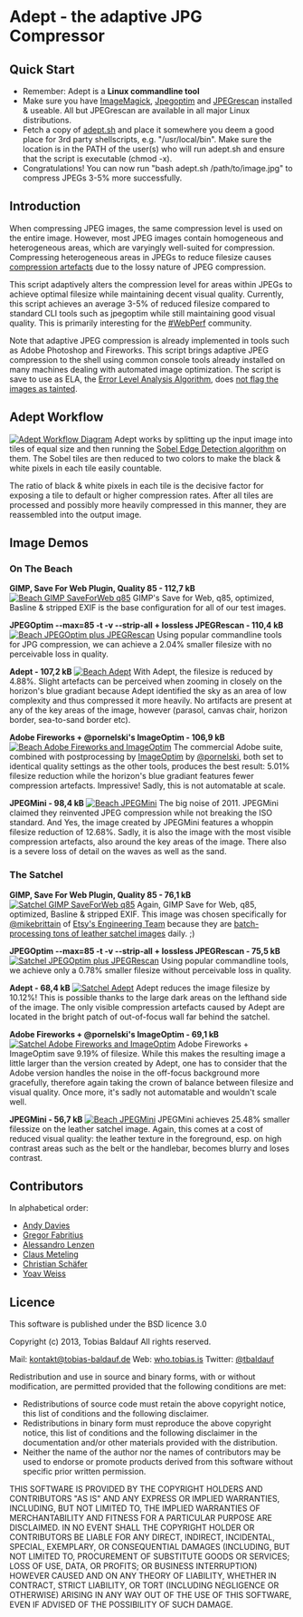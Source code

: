 Adept - the adaptive JPG Compressor
====================

## Quick Start

* Remember: Adept is a **Linux commandline tool**
* Make sure you have [ImageMagick](http://www.imagemagick.org/), [Jpegoptim](https://github.com/tjko/jpegoptim) and [JPEGrescan](https://github.com/kud/jpegrescan) installed & useable. All but JPEGrescan are available in all major Linux distributions.
* Fetch a copy of [adept.sh](https://raw.github.com/technopagan/adept-jpg-compressor/master/adept.sh) and place it somewhere you deem a good place for 3rd party shellscripts, e.g. "/usr/local/bin". Make sure the location is in the PATH of the user(s) who will run adept.sh and ensure that the script is executable (chmod -x).
* Congratulations! You can now run "bash adept.sh /path/to/image.jpg" to compress JPEGs 3-5% more successfully. 


## Introduction

When compressing JPEG images, the same compression level is used on the entire image. However, most JPEG images contain homogeneous and heterogeneous areas, which are varyingly well-suited for compression. Compressing heterogeneous areas in JPEGs to reduce filesize causes [compression artefacts](https://en.wikipedia.org/wiki/Compression_artifact) due to the lossy nature of JPEG compression.

This script adaptively alters the compression level for areas within JPEGs to achieve optimal filesize while maintaining decent visual quality. Currently, this script achieves an average 3-5% of reduced filesize compared to standard CLI tools such as jpegoptim while still maintaining good visual quality. This is primarily interesting for the [#WebPerf](https://twitter.com/search?q=%23WebPerf&src=typd) community.

Note that adaptive JPEG compression is already implemented in tools such as Adobe Photoshop and Fireworks. This script brings adaptive JPEG compression to the shell using common console tools already installed on many machines dealing with automated image optimization. The script is save to use as ELA, the [Error Level Analysis Algorithm](http://fotoforensics.com/tutorial-ela.php), does [not flag the images as tainted](http://fotoforensics.com/analysis.php?id=9955933a9ea6774a0e58303db1ac104af8dafd41.107232).

## Adept Workflow

[![Adept Workflow Diagram](images/adept-workflow.jpg)](https://raw.github.com/technopagan/adept-jpg-compressor/master/images/adept-workflow.jpg)
Adept works by splitting up the input image into tiles of equal size and then running the [Sobel Edge Detection algorithm](http://en.wikipedia.org/wiki/Sobel_operator) on them. The Sobel tiles are then reduced to two colors to make the black & white pixels in each tile easily countable. 

The ratio of black & white pixels in each tile is the decisive factor for exposing a tile to default or higher compression rates. After all tiles are processed and possibly more heavily compressed in this manner, they are reassembled into the output image.

## Image Demos

### On The Beach

**GIMP, Save For Web Plugin, Quality 85 - 112,7 kB**
[![Beach GIMP SaveForWeb q85](images/01-01-beach-gimp-saveforweb-q85.jpg)](https://raw.github.com/technopagan/adept-jpg-compressor/master/images/01-01-beach-gimp-saveforweb-q85.jpg)
GIMP's Save for Web, q85, optimized, Basline & stripped EXIF is the base configuration for all of our test images.

**JPEGOptim --max=85 -t -v --strip-all + lossless JPEGRescan - 110,4 kB**
[![Beach JPEGOptim plus JPEGRescan](images/01-02-beach-jpegoptim-q85-stripall-plus-jpegrescan.jpg)](https://raw.github.com/technopagan/adept-jpg-compressor/master/images/01-02-beach-jpegoptim-q85-stripall-plus-jpegrescan.jpg)
Using popular commandline tools for JPG compression, we can achieve a 2.04% smaller filesize with no perceivable loss in quality.

**Adept - 107,2 kB**
[![Beach Adept](images/01-03-beach_adept_compress.jpg)](https://raw.github.com/technopagan/adept-jpg-compressor/master/images/01-03-beach_adept_compress.jpg)
With Adept, the filesize is reduced by 4.88%. Slight artefacts can be perceived when zooming in closely on the horizon's blue gradiant because Adept identified the sky as an area of low complexity and thus compressed it more heavily. No artifacts are present at any of the key areas of the image, however (parasol, canvas chair, horizon border, sea-to-sand border etc). 

**Adobe Fireworks + @pornelski's ImageOptim - 106,9 kB**
[![Beach Adobe Fireworks and ImageOptim](images/01-04-beach-Adobe-Fireworks-plus-ImageOptim-identical-quality-settings.jpg)](https://raw.github.com/technopagan/adept-jpg-compressor/master/images/01-04-beach-Adobe-Fireworks-plus-ImageOptim-identical-quality-settings.jpg)
The commercial Adobe suite, combined with postprocessing by [ImageOptim](http://imageoptim.com/) by [@pornelski](https://twitter.com/pornelski), both set to identical quality settings as the other tools, produces the best result: 5.01% filesize reduction while the horizon's blue gradiant features fewer compression artefacts. Impressive! Sadly, this is not automatable at scale.

**JPEGMini - 98,4 kB**
[![Beach JPEGMini](images/01-05-beach-jpegmini.jpg)](https://raw.github.com/technopagan/adept-jpg-compressor/master/images/01-05-beach-jpegmini.jpg)
The big noise of 2011. JPEGMini claimed they reinvented JPEG compression while not breaking the ISO standard. And Yes, the image created by JPEGMini features a whoppin filesize reduction of 12.68%. Sadly, it is also the image with the most visible compression artefacts, also around the key areas of the image. There also is a severe loss of detail on the waves as well as the sand.

### The Satchel

**GIMP, Save For Web Plugin, Quality 85 - 76,1 kB**
[![Satchel GIMP SaveForWeb q85](images/05-01-satchel-gimp-saveforweb-q85.jpg)](https://raw.github.com/technopagan/adept-jpg-compressor/master/images/05-01-satchel-gimp-saveforweb-q85.jpg)
Again, GIMP Save for Web, q85, optimized, Basline & stripped EXIF. This image was chosen specifically for [@mikebrittain](https://twitter.com/mikebrittain) of [Etsy's Engineering Team](https://twitter.com/codeascraft) because they are [batch-processing tons of leather satchel images](http://codeascraft.etsy.com/2010/07/09/batch-processing-millions-of-images/) daily. ;)

**JPEGOptim --max=85 -t -v --strip-all + lossless JPEGRescan - 75,5 kB**
[![Satchel JPEGOptim plus JPEGRescan](images/05-02-satchel-jpegoptim-q85-stripall-plus-jpegrescan.jpg)](https://raw.github.com/technopagan/adept-jpg-compressor/master/images/05-02-satchel-jpegoptim-q85-stripall-plus-jpegrescan.jpg)
Using popular commandline tools, we achieve only a 0.78% smaller filesize without perceivable loss in quality.

**Adept - 68,4 kB**
[![Satchel Adept](images/05-03-satchel_adept_compress.jpg)](https://raw.github.com/technopagan/adept-jpg-compressor/master/images/05-03-satchel_adept_compress.jpg)
Adept reduces the image filesize by 10.12%! This is possible thanks to the large dark areas on the lefthand side of the image. The only visible compression artefacts caused by Adept are located in the bright patch of out-of-focus wall far behind the satchel.

**Adobe Fireworks + @pornelski's ImageOptim - 69,1 kB**
[![Satchel Adobe Fireworks and ImageOptim](images/05-04-satchel-Adobe-Fireworks-plus-ImageOptim-identical-quality-settings.jpg)](https://raw.github.com/technopagan/adept-jpg-compressor/master/images/05-04-satchel-Adobe-Fireworks-plus-ImageOptim-identical-quality-settings.jpg)
Adobe Fireworks + ImageOptim save 9.19% of filesize. While this makes the resulting image a little larger than the version created by Adept, one has to consider that the Adobe version handles the noise in the off-focus background more gracefully, therefore again taking the crown of balance between filesize and visual quality. Once more, it's sadly not automatable and wouldn't scale well.

**JPEGMini - 56,7 kB**
[![Beach JPEGMini](images/05-05-satchel-jpegmini.jpg)](https://raw.github.com/technopagan/adept-jpg-compressor/master/images/05-05-satchel-jpegmini.jpg)
JPEGMini achieves 25.48% smaller filessize on the leather satchel image. Again, this comes at a cost of reduced visual quality: the leather texture in the foreground, esp. on high contrast areas such as the belt or the handlebar, becomes blurry and loses contrast.

## Contributors

In alphabetical order:

 * [Andy Davies](http://twitter.com/andydavies)
 * [Gregor Fabritius](http://twitter.com/grefab)
 * [Alessandro Lenzen](http://twitter.com/adelnorsz)
 * [Claus Meteling](http://www.xing.com/profile/Claus_Meteling)
 * [Christian Schäfer](http://twitter.com/derSchepp)
 * [Yoav Weiss](http://twitter.com/yoavweiss)

## Licence

This software is published under the BSD licence 3.0
 
Copyright (c) 2013, Tobias Baldauf
All rights reserved.

Mail: [kontakt@tobias-baldauf.de](mailto:kontakt@tobias-baldauf.de)
Web: [who.tobias.is](http://who.tobias.is/)
Twitter: [@tbaldauf](http://twitter.com/tbaldauf)

Redistribution and use in source and binary forms, with or without modification, are permitted provided that the following conditions are met:

 * Redistributions of source code must retain the above copyright notice, this list of conditions and the following disclaimer.
 * Redistributions in binary form must reproduce the above copyright notice, this list of conditions and the following disclaimer in the documentation and/or other materials provided with the distribution.
 * Neither the name of the author nor the names of contributors may be used to endorse or promote products derived from this software without specific prior written permission.

THIS SOFTWARE IS PROVIDED BY THE COPYRIGHT HOLDERS AND CONTRIBUTORS "AS IS" AND ANY EXPRESS OR IMPLIED WARRANTIES, INCLUDING, BUT NOT LIMITED TO, THE IMPLIED WARRANTIES OF MERCHANTABILITY AND FITNESS FOR A PARTICULAR PURPOSE ARE DISCLAIMED. IN NO EVENT SHALL THE COPYRIGHT HOLDER OR CONTRIBUTORS BE LIABLE FOR ANY DIRECT, INDIRECT, INCIDENTAL, SPECIAL, EXEMPLARY, OR CONSEQUENTIAL DAMAGES (INCLUDING, BUT NOT LIMITED TO, PROCUREMENT OF SUBSTITUTE GOODS OR SERVICES; LOSS OF USE, DATA, OR PROFITS; OR BUSINESS INTERRUPTION) HOWEVER CAUSED AND ON ANY THEORY OF LIABILITY, WHETHER IN CONTRACT, STRICT LIABILITY, OR TORT (INCLUDING NEGLIGENCE OR OTHERWISE) ARISING IN ANY WAY OUT OF THE USE OF THIS SOFTWARE, EVEN IF ADVISED OF THE POSSIBILITY OF SUCH DAMAGE.

